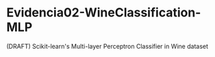 # Evidencia02-WineClassification-MLP
(DRAFT) Scikit-learn's Multi-layer Perceptron Classifier in Wine dataset
